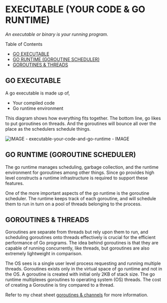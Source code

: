 # EXECUTABLE (YOUR CODE & GO RUNTIME)

_An executable or binary is your running program._

Table of Contents

* [GO EXECUTABLE](https://github.com/JeffDeCola/my-cheat-sheets/blob/master/software/development/languages/go-cheat-sheet/executable-your-code-and-go-runtime.md#go-executable)
* [GO RUNTIME (GOROUTINE SCHEDULER)](https://github.com/JeffDeCola/my-cheat-sheets/blob/master/software/development/languages/go-cheat-sheet/executable-your-code-and-go-runtime.md#go-runtime-goroutine-scheduler)
* [GOROUTINES & THREADS](https://github.com/JeffDeCola/my-cheat-sheets/blob/master/software/development/languages/go-cheat-sheet/executable-your-code-and-go-runtime.md#goroutines--threads)

## GO EXECUTABLE

A go executable is made up of,

* Your compiled code
* Go runtime environment

This diagram shows how everything fits together.
The bottom line, go likes to put goroutines on threads.  And the goroutines
will bounce all over the place as the schedulers schedule things.

![IMAGE - executable-your-code-and-go-runtime - IMAGE](../../../../docs/pics/executable-your-code-and-go-runtime.jpg)

## GO RUNTIME (GOROUTINE SCHEDULER)

The go runtime manages scheduling, garbage collection,
and the runtime environment for goroutines among other
things. Since go provides high level constructs
a runtime infrastructure is required to support these features.

One of the more important aspects of the go runtime is the
goroutine scheduler. The runtime keeps track
of each goroutine, and will schedule them to run in turn
on a pool of threads belonging to the process.

## GOROUTINES & THREADS

Goroutines are separate from threads but rely upon them to run, and
scheduling goroutines onto threads effectively is crucial for
the efficient performance of Go programs.
The idea behind goroutines is that they are capable of running concurrently,
like threads, but goroutines are also extremely lightweight in comparison.

The OS sees is a single
user level process requesting and running multiple threads.
Goroutines exists only in the virtual space of go runtime
and not in the OS. A goroutine is created with initial only 2KB of stack size.
The go runtime multiplexes goroutines to operating system (OS) threads.
The cost of creating a Goroutine is tiny compared to a thread.

Refer to my cheat sheet
[goroutines & channels](https://github.com/JeffDeCola/my-cheat-sheets/tree/master/software/development/languages/go-cheat-sheet/goroutines-and-channels.md)
for more information.
